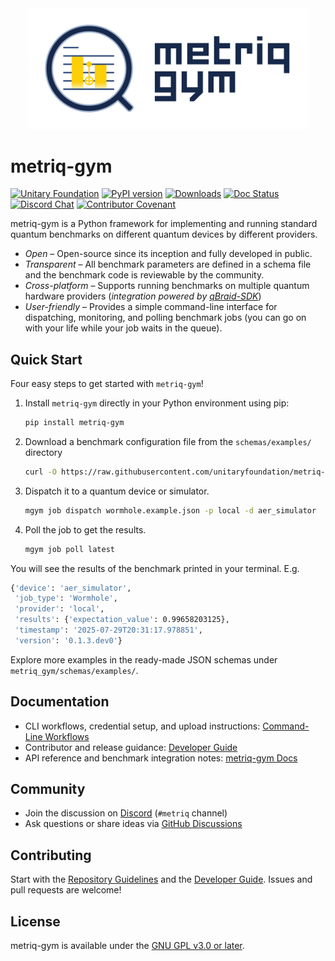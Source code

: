 <div align="center">
  <img src="./docs/assets/logo.svg" alt="metriq-gym logo" width="450" />
</div>

# metriq-gym

[![Unitary Foundation](https://img.shields.io/badge/Supported%20By-Unitary%20Foundation-FFFF00.svg)](https://unitary.foundation)
[![PyPI version](https://img.shields.io/pypi/v/metriq-gym.svg?color=blue)](https://pypi.org/project/metriq-gym/)
[![Downloads](https://static.pepy.tech/badge/metriq-gym)](https://pepy.tech/project/metriq-gym)
[![Doc Status](https://readthedocs.org/projects/metriq-gym/badge/?version=latest)](https://metriq-gym.readthedocs.io/en/latest/)
[![Discord Chat](https://img.shields.io/badge/dynamic/json?color=orange&label=Discord&query=approximate_presence_count&suffix=%20online.&url=https%3A%2F%2Fdiscord.com%2Fapi%2Finvites%2FJqVGmpkP96%3Fwith_counts%3Dtrue)](http://discord.unitary.foundation)
[![Contributor Covenant](https://img.shields.io/badge/Contributor%20Covenant-2.1-4baaaa.svg)](CODE_OF_CONDUCT.md)


metriq-gym is a Python framework for implementing and running standard quantum benchmarks on different quantum devices by different providers.

- _Open_ – Open-source since its inception and fully developed in public.
- _Transparent_ – All benchmark parameters are defined in a schema file and the benchmark code is reviewable by the community.
- _Cross-platform_ – Supports running benchmarks on multiple quantum hardware providers (_integration powered by [qBraid-SDK](https://github.com/qBraid/qBraid)_)
- _User-friendly_ – Provides a simple command-line interface for dispatching, monitoring, and polling benchmark jobs (you can go on with your life while your job waits in the queue).

## Quick Start

Four easy steps to get started with `metriq-gym`!

1. Install `metriq-gym` directly in your Python environment using pip:

   ```sh
   pip install metriq-gym
   ```

2. Download a benchmark configuration file from the `schemas/examples/` directory

    ```sh
    curl -O https://raw.githubusercontent.com/unitaryfoundation/metriq-gym/refs/heads/main/metriq_gym/schemas/examples/wormhole.example.json
    ```

3. Dispatch it to a quantum device or simulator.

    ```sh
    mgym job dispatch wormhole.example.json -p local -d aer_simulator
    ```
4. Poll the job to get the results.

    ```sh
    mgym job poll latest
    ```

You will see the results of the benchmark printed in your terminal. E.g.
```sh
{'device': 'aer_simulator',
 'job_type': 'Wormhole',
 'provider': 'local',
 'results': {'expectation_value': 0.99658203125},
 'timestamp': '2025-07-29T20:31:17.978851',
 'version': '0.1.3.dev0'}
```

Explore more examples in the ready-made JSON schemas under ``metriq_gym/schemas/examples/``.

## Documentation

- CLI workflows, credential setup, and upload instructions: [Command-Line Workflows](https://metriq-gym.readthedocs.io/en/latest/cli_workflows.html)
- Contributor and release guidance: [Developer Guide](https://metriq-gym.readthedocs.io/en/latest/developer_guide.html)
- API reference and benchmark integration notes: [metriq-gym Docs](https://metriq-gym.readthedocs.io/)

## Community

- Join the discussion on [Discord](http://discord.unitary.foundation) (`#metriq` channel)
- Ask questions or share ideas via [GitHub Discussions](https://github.com/unitaryfoundation/metriq-gym/discussions)

## Contributing

Start with the [Repository Guidelines](AGENTS.md) and the [Developer Guide](https://metriq-gym.readthedocs.io/en/latest/developer_guide.html). Issues and pull requests are welcome!

## License

metriq-gym is available under the [GNU GPL v3.0 or later](LICENSE).

